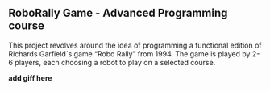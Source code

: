 ## RoboRally Game - Advanced Programming course

This project revolves around the idea of programming a functional edition of Richards Garfield´s game “Robo Rally” from 1994. The game is played by 2-6 players, each choosing a robot to play on a selected course. 

**add giff here**
